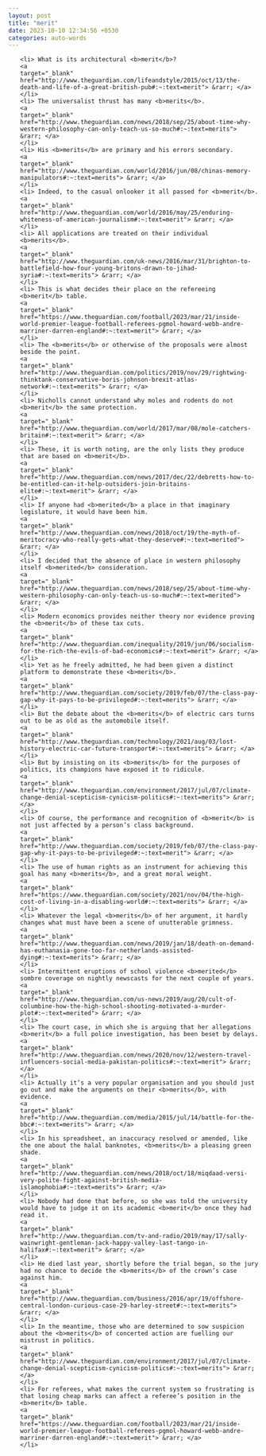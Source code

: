 ```yaml
---
layout: post
title: "merit"
date: 2023-10-10 12:34:56 +0530
categories: auto-words
---
```

<ol>

    <li> What is its architectural <b>merit</b>?
    <a 
    target="_blank" 
    href="http://www.theguardian.com/lifeandstyle/2015/oct/13/the-death-and-life-of-a-great-british-pub#:~:text=merit"> &rarr; </a>
    </li>
    <li> The universalist thrust has many <b>merits</b>.
    <a 
    target="_blank" 
    href="http://www.theguardian.com/news/2018/sep/25/about-time-why-western-philosophy-can-only-teach-us-so-much#:~:text=merits"> &rarr; </a>
    </li>
    <li> His <b>merits</b> are primary and his errors secondary.
    <a 
    target="_blank" 
    href="http://www.theguardian.com/world/2016/jun/08/chinas-memory-manipulators#:~:text=merits"> &rarr; </a>
    </li>
    <li> Indeed, to the casual onlooker it all passed for <b>merit</b>.
    <a 
    target="_blank" 
    href="http://www.theguardian.com/world/2016/may/25/enduring-whiteness-of-american-journalism#:~:text=merit"> &rarr; </a>
    </li>
    <li> All applications are treated on their individual <b>merits</b>.
    <a 
    target="_blank" 
    href="http://www.theguardian.com/uk-news/2016/mar/31/brighton-to-battlefield-how-four-young-britons-drawn-to-jihad-syria#:~:text=merits"> &rarr; </a>
    </li>
    <li> This is what decides their place on the refereeing <b>merit</b> table.
    <a 
    target="_blank" 
    href="https://www.theguardian.com/football/2023/mar/21/inside-world-premier-league-football-referees-pgmol-howard-webb-andre-marriner-darren-england#:~:text=merit"> &rarr; </a>
    </li>
    <li> The <b>merits</b> or otherwise of the proposals were almost beside the point.
    <a 
    target="_blank" 
    href="http://www.theguardian.com/politics/2019/nov/29/rightwing-thinktank-conservative-boris-johnson-brexit-atlas-network#:~:text=merits"> &rarr; </a>
    </li>
    <li> Nicholls cannot understand why moles and rodents do not <b>merit</b> the same protection.
    <a 
    target="_blank" 
    href="http://www.theguardian.com/world/2017/mar/08/mole-catchers-britain#:~:text=merit"> &rarr; </a>
    </li>
    <li> These, it is worth noting, are the only lists they produce that are based on <b>merit</b>.
    <a 
    target="_blank" 
    href="http://www.theguardian.com/news/2017/dec/22/debretts-how-to-be-entitled-can-it-help-outsiders-join-britains-elite#:~:text=merit"> &rarr; </a>
    </li>
    <li> If anyone had <b>merited</b> a place in that imaginary legislature, it would have been him.
    <a 
    target="_blank" 
    href="http://www.theguardian.com/news/2018/oct/19/the-myth-of-meritocracy-who-really-gets-what-they-deserve#:~:text=merited"> &rarr; </a>
    </li>
    <li> I decided that the absence of place in western philosophy itself <b>merited</b> consideration.
    <a 
    target="_blank" 
    href="http://www.theguardian.com/news/2018/sep/25/about-time-why-western-philosophy-can-only-teach-us-so-much#:~:text=merited"> &rarr; </a>
    </li>
    <li> Modern economics provides neither theory nor evidence proving the <b>merit</b> of these tax cuts.
    <a 
    target="_blank" 
    href="http://www.theguardian.com/inequality/2019/jun/06/socialism-for-the-rich-the-evils-of-bad-economics#:~:text=merit"> &rarr; </a>
    </li>
    <li> Yet as he freely admitted, he had been given a distinct platform to demonstrate these <b>merits</b>.
    <a 
    target="_blank" 
    href="http://www.theguardian.com/society/2019/feb/07/the-class-pay-gap-why-it-pays-to-be-privileged#:~:text=merits"> &rarr; </a>
    </li>
    <li> But the debate about the <b>merits</b> of electric cars turns out to be as old as the automobile itself.
    <a 
    target="_blank" 
    href="http://www.theguardian.com/technology/2021/aug/03/lost-history-electric-car-future-transport#:~:text=merits"> &rarr; </a>
    </li>
    <li> But by insisting on its <b>merits</b> for the purposes of politics, its champions have exposed it to ridicule.
    <a 
    target="_blank" 
    href="http://www.theguardian.com/environment/2017/jul/07/climate-change-denial-scepticism-cynicism-politics#:~:text=merits"> &rarr; </a>
    </li>
    <li> Of course, the performance and recognition of <b>merit</b> is not just affected by a person’s class background.
    <a 
    target="_blank" 
    href="http://www.theguardian.com/society/2019/feb/07/the-class-pay-gap-why-it-pays-to-be-privileged#:~:text=merit"> &rarr; </a>
    </li>
    <li> The use of human rights as an instrument for achieving this goal has many <b>merits</b>, and a great moral weight.
    <a 
    target="_blank" 
    href="https://www.theguardian.com/society/2021/nov/04/the-high-cost-of-living-in-a-disabling-world#:~:text=merits"> &rarr; </a>
    </li>
    <li> Whatever the legal <b>merits</b> of her argument, it hardly changes what must have been a scene of unutterable grimness.
    <a 
    target="_blank" 
    href="http://www.theguardian.com/news/2019/jan/18/death-on-demand-has-euthanasia-gone-too-far-netherlands-assisted-dying#:~:text=merits"> &rarr; </a>
    </li>
    <li> Intermittent eruptions of school violence <b>merited</b> sombre coverage on nightly newscasts for the next couple of years.
    <a 
    target="_blank" 
    href="http://www.theguardian.com/us-news/2019/aug/20/cult-of-columbine-how-the-high-school-shooting-motivated-a-murder-plot#:~:text=merited"> &rarr; </a>
    </li>
    <li> The court case, in which she is arguing that her allegations <b>merit</b> a full police investigation, has been beset by delays.
    <a 
    target="_blank" 
    href="http://www.theguardian.com/news/2020/nov/12/western-travel-influencers-social-media-pakistan-politics#:~:text=merit"> &rarr; </a>
    </li>
    <li> Actually it’s a very popular organisation and you should just go out and make the arguments on their <b>merits</b>, with evidence.
    <a 
    target="_blank" 
    href="http://www.theguardian.com/media/2015/jul/14/battle-for-the-bbc#:~:text=merits"> &rarr; </a>
    </li>
    <li> In his spreadsheet, an inaccuracy resolved or amended, like the one about the halal banknotes, <b>merits</b> a pleasing green shade.
    <a 
    target="_blank" 
    href="http://www.theguardian.com/news/2018/oct/18/miqdaad-versi-very-polite-fight-against-british-media-islamophobia#:~:text=merits"> &rarr; </a>
    </li>
    <li> Nobody had done that before, so she was told the university would have to judge it on its academic <b>merit</b> once they had read it.
    <a 
    target="_blank" 
    href="http://www.theguardian.com/tv-and-radio/2019/may/17/sally-wainwright-gentleman-jack-happy-valley-last-tango-in-halifax#:~:text=merit"> &rarr; </a>
    </li>
    <li> He died last year, shortly before the trial began, so the jury had no chance to decide the <b>merits</b> of the crown’s case against him.
    <a 
    target="_blank" 
    href="http://www.theguardian.com/business/2016/apr/19/offshore-central-london-curious-case-29-harley-street#:~:text=merits"> &rarr; </a>
    </li>
    <li> In the meantime, those who are determined to sow suspicion about the <b>merits</b> of concerted action are fuelling our mistrust in politics.
    <a 
    target="_blank" 
    href="http://www.theguardian.com/environment/2017/jul/07/climate-change-denial-scepticism-cynicism-politics#:~:text=merits"> &rarr; </a>
    </li>
    <li> For referees, what makes the current system so frustrating is that losing cheap marks can affect a referee’s position in the <b>merit</b> table.
    <a 
    target="_blank" 
    href="https://www.theguardian.com/football/2023/mar/21/inside-world-premier-league-football-referees-pgmol-howard-webb-andre-marriner-darren-england#:~:text=merit"> &rarr; </a>
    </li>
